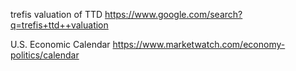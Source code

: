 


trefis valuation of TTD 
https://www.google.com/search?q=trefis+ttd++valuation

U.S. Economic Calendar
https://www.marketwatch.com/economy-politics/calendar
